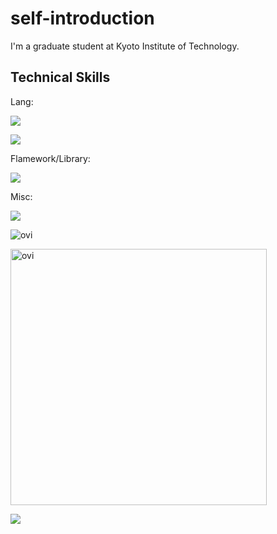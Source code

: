 <!--
**taka100822/taka100822** is a ✨ _special_ ✨ repository because its `README.md` (this file) appears on your GitHub profile.

Here are some ideas to get you started:

- 🔭 I’m currently working on ...
- 🌱 I’m currently learning ...
- 👯 I’m looking to collaborate on ...
- 🤔 I’m looking for help with ...
- 💬 Ask me about ...
- 📫 How to reach me: ...
- 😄 Pronouns: ...
- ⚡ Fun fact: ...
-->
# self-introduction
I'm a graduate student at Kyoto Institute of Technology.

## Technical Skills
Lang: 

![](https://skillicons.dev/icons?i=c,cs,py,java,kotlin)

![](https://skillicons.dev/icons?i=html,css,latex,r)

Flamework/Library:

![](https://skillicons.dev/icons?i=nuxtjs,vue,vuetify)

Misc:

![](https://skillicons.dev/icons?i=vscode,eclipse,discord,linux,git,github,bitbucket,unity,blender)

<img src="https://github-readme-stats.vercel.app/api/top-langs?username=taka100822&show_icons=true&locale=en&layout=compact&theme=chartreuse-dark" alt="ovi" /></p>

<img src="https://github-readme-stats.vercel.app/api?username=taka100822&show_icons=true&locale=en&theme=chartreuse-dark" alt="ovi" width="410" /></p>


<img src="https://github-profile-trophy.vercel.app/?username=taka100822&theme=juicyfresh&no-bg=true" />
